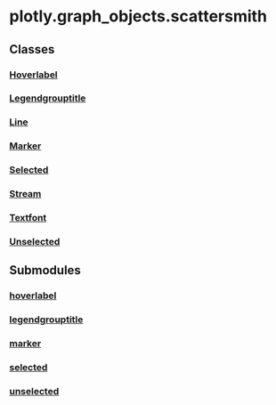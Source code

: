 # plotly.graph_objects.scattersmith

## Classes

### [Hoverlabel](Hoverlabel.md)

### [Legendgrouptitle](Legendgrouptitle.md)

### [Line](Line.md)

### [Marker](Marker.md)

### [Selected](Selected.md)

### [Stream](Stream.md)

### [Textfont](Textfont.md)

### [Unselected](Unselected.md)


## Submodules

### [hoverlabel](hoverlabel-package/index.md)

### [legendgrouptitle](legendgrouptitle-package/index.md)

### [marker](marker-package/index.md)

### [selected](selected-package/index.md)

### [unselected](unselected-package/index.md)


